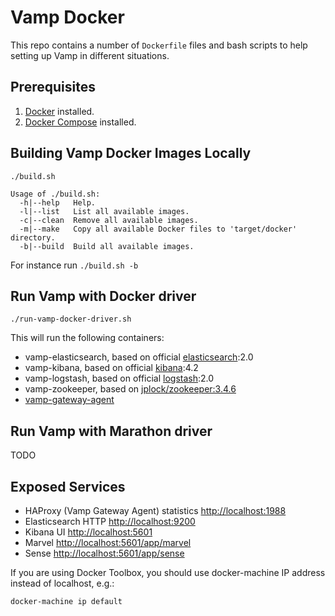 # Vamp Docker

This repo contains a number of `Dockerfile` files and bash scripts to help setting up Vamp in different situations. 

## Prerequisites

1. [Docker](https://docs.docker.com/) installed.
2. [Docker Compose](https://docs.docker.com/compose/) installed.

## Building Vamp Docker Images Locally

```
./build.sh

Usage of ./build.sh:
  -h|--help   Help.
  -l|--list   List all available images.
  -c|--clean  Remove all available images.
  -m|--make   Copy all available Docker files to 'target/docker' directory.
  -b|--build  Build all available images.
```

For instance run `./build.sh -b`

## Run Vamp with Docker driver

`./run-vamp-docker-driver.sh`

This will run the following containers:

- vamp-elasticsearch, based on official [elasticsearch](https://hub.docker.com/_/elasticsearch):2.0
- vamp-kibana, based on official [kibana](https://hub.docker.com/_/kibana):4.2
- vamp-logstash, based on official [logstash](https://hub.docker.com/_/logstash):2.0
- vamp-zookeeper, based on [jplock/zookeeper:3.4.6](https://hub.docker.com/r/jplock/zookeeper/)
- [vamp-gateway-agent](https://github.com/magneticio/vamp-gateway-agent)

## Run Vamp with Marathon driver

TODO

## Exposed Services

- HAProxy (Vamp Gateway Agent) statistics [http://localhost:1988](http://localhost:1988)
- Elasticsearch HTTP [http://localhost:9200](http://localhost:9200)
- Kibana UI [http://localhost:5601](http://localhost:5601)
- Marvel [http://localhost:5601/app/marvel](http://localhost:5601/app/marvel)
- Sense [http://localhost:5601/app/sense](http://localhost:5601/app/sense)

If you are using Docker Toolbox, you should use docker-machine IP address instead of localhost, e.g.:
```
docker-machine ip default
```
